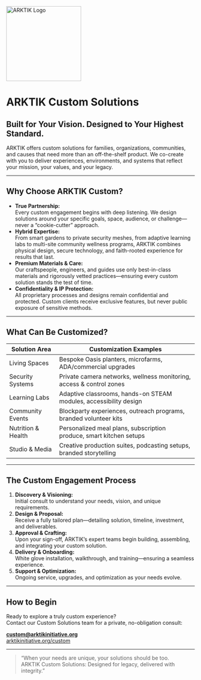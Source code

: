 <img src="../../assets/ARKTIK%20Logo.png" alt="ARKTIK Logo" width="200">

# ARKTIK Custom Solutions

## Built for Your Vision. Designed to Your Highest Standard.

ARKTIK offers custom solutions for families, organizations, communities, and causes that need more than an off-the-shelf product. We co-create with you to deliver experiences, environments, and systems that reflect your mission, your values, and your legacy.

---

## Why Choose ARKTIK Custom?

- **True Partnership:**  
  Every custom engagement begins with deep listening. We design solutions around your specific goals, space, audience, or challenge—never a “cookie-cutter” approach.
- **Hybrid Expertise:**  
  From smart gardens to private security meshes, from adaptive learning labs to multi-site community wellness programs, ARKTIK combines physical design, secure technology, and faith-rooted experience for results that last.
- **Premium Materials & Care:**  
  Our craftspeople, engineers, and guides use only best-in-class materials and rigorously vetted practices—ensuring every custom solution stands the test of time.
- **Confidentiality & IP Protection:**  
  All proprietary processes and designs remain confidential and protected. Custom clients receive exclusive features, but never public exposure of sensitive methods.

---

## What Can Be Customized?

| Solution Area     | Customization Examples                                                 |
|-------------------|-----------------------------------------------------------------------|
| Living Spaces     | Bespoke Oasis planters, microfarms, ADA/commercial upgrades           |
| Security Systems  | Private camera networks, wellness monitoring, access & control zones  |
| Learning Labs     | Adaptive classrooms, hands-on STEAM modules, accessibility design     |
| Community Events  | Blockparty experiences, outreach programs, branded volunteer kits     |
| Nutrition & Health| Personalized meal plans, subscription produce, smart kitchen setups   |
| Studio & Media    | Creative production suites, podcasting setups, branded storytelling   |

---

## The Custom Engagement Process

1. **Discovery & Visioning:**  
   Initial consult to understand your needs, vision, and unique requirements.
2. **Design & Proposal:**  
   Receive a fully tailored plan—detailing solution, timeline, investment, and deliverables.
3. **Approval & Crafting:**  
   Upon your sign-off, ARKTIK’s expert teams begin building, assembling, and integrating your custom solution.
4. **Delivery & Onboarding:**  
   White glove installation, walkthrough, and training—ensuring a seamless experience.
5. **Support & Optimization:**  
   Ongoing service, upgrades, and optimization as your needs evolve.

---

## How to Begin

Ready to explore a truly custom experience?  
Contact our Custom Solutions team for a private, no-obligation consult:

**custom@arktikinitiative.org**  
[arktikinitiative.org/custom](https://arktikinitiative.org/custom)

---

> “When your needs are unique, your solutions should be too.  
> ARKTIK Custom Solutions: Designed for legacy, delivered with integrity.”

